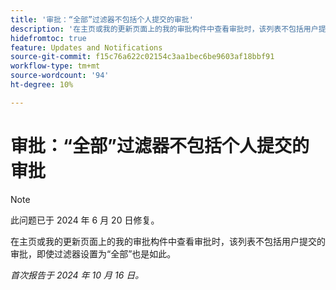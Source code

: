```yaml
---
title: '审批：“全部”过滤器不包括个人提交的审批'
description: '在主页或我的更新页面上的我的审批构件中查看审批时，该列表不包括用户提交的审批，即使过滤器设置为“全部”也是如此。'
hidefromtoc: true
feature: Updates and Notifications
source-git-commit: f15c76a622c02154c3aa1bec6be9603af18bbf91
workflow-type: tm+mt
source-wordcount: '94'
ht-degree: 10%

---
```


# 审批：“全部”过滤器不包括个人提交的审批

>[!NOTE]
>
>此问题已于 2024 年 6 月 20 日修复。

在主页或我的更新页面上的我的审批构件中查看审批时，该列表不包括用户提交的审批，即使过滤器设置为“全部”也是如此。

_首次报告于 2024 年 10 月 16 日。_
